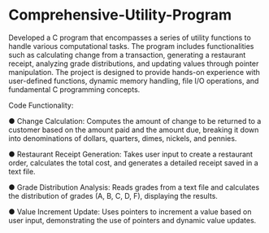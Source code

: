# Comprehensive-Utility-Program
Developed a C program that encompasses a series of utility functions to handle various computational tasks. The program includes functionalities such as calculating change from a transaction, generating a restaurant receipt, analyzing grade distributions, and updating values through pointer manipulation. The project is designed to provide hands-on experience with user-defined functions, dynamic memory handling, file I/O operations, and fundamental C programming concepts.

Code Functionality:

● Change Calculation: Computes the amount of change to be returned to a customer based on the amount paid and the amount due, breaking it down into denominations of dollars, quarters, dimes, nickels, and pennies.

● Restaurant Receipt Generation: Takes user input to create a restaurant order, calculates the total cost, and generates a detailed receipt saved in a text file.

● Grade Distribution Analysis: Reads grades from a text file and calculates the distribution of grades (A, B, C, D, F), displaying the results.

● Value Increment Update: Uses pointers to increment a value based on user input, demonstrating the use of pointers and dynamic value updates.
